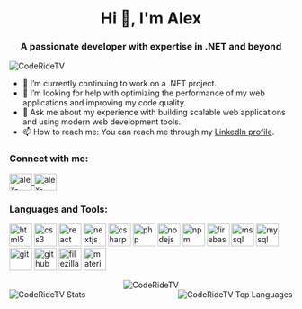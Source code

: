 <h1 align="center">Hi 👋, I'm Alex</h1>
<h3 align="center">A passionate developer with expertise in .NET and beyond</h3>

<p align="left"> 
    <img src="https://komarev.com/ghpvc/?username=CodeRideTV&label=Profile%20views&color=0e75b6&style=flat" alt="CodeRideTV" /> 
</p>

- 🔭 I’m currently continuing to work on a .NET project.
- 🤔 I’m looking for help with optimizing the performance of my web applications and improving my code quality.
- 💬 Ask me about my experience with building scalable web applications and using modern web development tools.
- 📫 How to reach me: You can reach me through my [LinkedIn profile](https://www.linkedin.com/in/alex-olesco-b25206261/).

<h3 align="left">Connect with me:</h3>
<p align="left">
    <a href="https://www.linkedin.com/in/alex-olesco-b25206261/" target="blank">
        <img align="center" src="https://raw.githubusercontent.com/rahuldkjain/github-profile-readme-generator/master/src/images/icons/Social/linked-in-alt.svg" alt="alex-olesco" height="30" width="40" />
    </a>
    <a href="https://www.facebook.com/alexxxxxxxxsssssscccczzzz/" target="blank">
        <img align="center" src="https://raw.githubusercontent.com/rahuldkjain/github-profile-readme-generator/master/src/images/icons/Social/facebook.svg" alt="alex-olesco" height="30" width="40" />
    </a>
</p>

<h3 align="left">Languages and Tools:</h3>
<p align="left">
    <img src="https://cdn.jsdelivr.net/gh/devicons/devicon/icons/html5/html5-plain-wordmark.svg" alt="html5" width="40" height="40"/>
    <img src="https://cdn.jsdelivr.net/gh/devicons/devicon/icons/css3/css3-plain-wordmark.svg" alt="css3" width="40" height="40"/>
    <img src="https://cdn.jsdelivr.net/gh/devicons/devicon/icons/react/react-original-wordmark.svg" alt="react" width="40" height="40"/>
    <img src="https://cdn.jsdelivr.net/gh/devicons/devicon/icons/nextjs/nextjs-line.svg" alt="nextjs" width="40" height="40"/>
    <img src="https://cdn.jsdelivr.net/gh/devicons/devicon/icons/csharp/csharp-line.svg" alt="csharp" width="40" height="40"/>
    <img src="https://cdn.jsdelivr.net/gh/devicons/devicon/icons/php/php-plain.svg" alt="php" width="40" height="40"/>
    <img src="https://cdn.jsdelivr.net/gh/devicons/devicon/icons/nodejs/nodejs-original.svg" alt="nodejs" width="40" height="40"/>
    <img src="https://cdn.jsdelivr.net/gh/devicons/devicon/icons/npm/npm-original-wordmark.svg" alt="npm" width="40" height="40"/>
    <img src="https://cdn.jsdelivr.net/gh/devicons/devicon/icons/firebase/firebase-plain-wordmark.svg" alt="firebase" width="40" height="40"/>
    <img src="https://cdn.jsdelivr.net/gh/devicons/devicon/icons/microsoftsqlserver/microsoftsqlserver-plain-wordmark.svg" alt="mssql" width="40" height="40"/>
    <img src="https://cdn.jsdelivr.net/gh/devicons/devicon/icons/mysql/mysql-original-wordmark.svg" alt="mysql" width="40" height="40"/>
    <img src="https://cdn.jsdelivr.net/gh/devicons/devicon/icons/git/git-plain-wordmark.svg" alt="git" width="40" height="40"/>
    <img src="https://cdn.jsdelivr.net/gh/devicons/devicon/icons/github/github-original-wordmark.svg" alt="github" width="40" height="40"/>
    <img src="https://cdn.jsdelivr.net/gh/devicons/devicon/icons/filezilla/filezilla-plain.svg" alt="filezilla" width="40" height="40"/>
    <img src="https://cdn.jsdelivr.net/gh/devicons/devicon/icons/materialui/materialui-original.svg" alt="materialui" width="40" height="40"/>
</p>

<div align="center">
    <img src="https://github-readme-streak-stats.herokuapp.com/?user=CodeRideTV&&" alt="CodeRideTV" />
</div>

<div align="center" style="display: flex; justify-content: space-between;">
    <img src="https://github-readme-stats.vercel.app/api?username=CodeRideTV&count_private=true&show_icons=true&theme=chartreuse-dark&include_all_commits=true&hide=issues,prs&line_height=30" alt="CodeRideTV Stats" />
    <img src="https://github-readme-stats.vercel.app/api/top-langs?username=CodeRideTV&layout=compact&theme=chartreuse-dark&hide=Objective-C,Java&card_width=250" alt="CodeRideTV Top Languages" />
</div>
